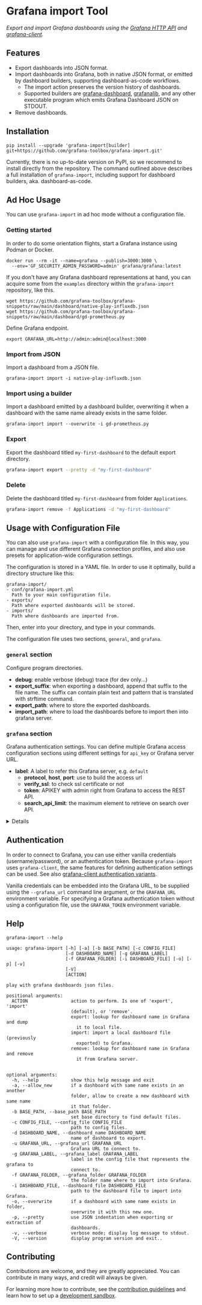 # Grafana import Tool

_Export and import Grafana dashboards using the [Grafana HTTP API] and
[grafana-client]._


## Features

- Export dashboards into JSON format.
- Import dashboards into Grafana, both in native JSON format, or
  emitted by dashboard builders, supporting dashboard-as-code workflows.
  - The import action preserves the version history of dashboards.
  - Supported builders are [grafana-dashboard], [grafanalib], and
    any other executable program which emits Grafana Dashboard JSON
    on STDOUT.
- Remove dashboards.


## Installation

```shell
pip install --upgrade 'grafana-import[builder] git+https://github.com/grafana-toolbox/grafana-import.git'
```

Currently, there is no up-to-date version on PyPI, so we recommend to
install directly from the repository. The command outlined above describes
a full installation of `grafana-import`, including support for dashboard
builders, aka. dashboard-as-code.


## Ad Hoc Usage

You can use `grafana-import` in ad hoc mode without a configuration file.

### Getting started

In order to do some orientation flights, start a Grafana instance using Podman
or Docker.
```shell
docker run --rm -it --name=grafana --publish=3000:3000 \
  --env='GF_SECURITY_ADMIN_PASSWORD=admin' grafana/grafana:latest
```

If you don't have any Grafana dashboard representations at hand, you can
acquire some from the `examples` directory within the `grafana-import`
repository, like this.
```shell
wget https://github.com/grafana-toolbox/grafana-snippets/raw/main/dashboard/native-play-influxdb.json
wget https://github.com/grafana-toolbox/grafana-snippets/raw/main/dashboard/gd-prometheus.py
```

Define Grafana endpoint.
```shell
export GRAFANA_URL=http://admin:admin@localhost:3000
```

### Import from JSON
Import a dashboard from a JSON file.
```shell
grafana-import import -i native-play-influxdb.json
```

### Import using a builder
Import a dashboard emitted by a dashboard builder, overwriting it
when a dashboard with the same name already exists in the same folder.
```shell
grafana-import import --overwrite -i gd-prometheus.py
```

### Export
Export the dashboard titled `my-first-dashboard` to the default export directory.
```bash
grafana-import export --pretty -d "my-first-dashboard"
```

### Delete
Delete the dashboard titled `my-first-dashboard` from folder `Applications`.
```bash
grafana-import remove -f Applications -d "my-first-dashboard"
```


## Usage with Configuration File

You can also use `grafana-import` with a configuration file. In this way, you
can manage and use different Grafana connection profiles, and also use presets
for application-wide configuration settings.

The configuration is stored in a YAML file. In order to use it optimally,
build a directory structure like this:
```
grafana-import/
- conf/grafana-import.yml
  Path to your main configuration file.
- exports/
  Path where exported dashboards will be stored.
- imports/
  Path where dashboards are imported from.
```

Then, enter into your directory, and type in your commands.

The configuration file uses two sections, `general`, and `grafana`.

### `general` section
Configure program directories.

* **debug**: enable verbose (debug) trace (for dev only...)
* **export_suffix**: when exporting a dashboard, append that suffix to the file name. The suffix can contain plain text and pattern that is translated with strftime command.
* **export_path**: where to store the exported dashboards.
* **import_path**: where to load the dashboards before to import then into grafana server.

### `grafana` section

Grafana authentication settings. You can define multiple Grafana access
configuration sections using different settings for `api_key` or Grafana
server URL.

* **label**: A label to refer this Grafana server, e.g. `default`
  * **protocol**, **host**, **port**: use to build the access url
  * **verify_ssl**: to check ssl certificate or not
  * **token**: APIKEY with admin right from Grafana to access the REST API.
  * **search_api_limit**: the maximum element to retrieve on search over API.

<details>

**Example:**

```yaml
---

  general:
    debug: false
    import_folder: test_import

  grafana:
    default:
      protocol: http
      host: localhost
      port: 3000
      token: "____APIKEY____"
      search_api_limit: 5000
      verify_ssl: true
```
</details>


## Authentication

In order to connect to Grafana, you can use either vanilla credentials
(username/password), or an authentication token. Because `grafana-import`
uses `grafana-client`, the same features for defining authentication
settings can be used. See also [grafana-client authentication variants].

Vanilla credentials can be embedded into the Grafana URL, to be supplied
using the `--grafana_url` command line argument, or the `GRAFANA_URL`
environment variable. For specifying a Grafana authentication token without
using a configuration file, use the `GRAFANA_TOKEN` environment variable.

[grafana-client authentication variants]: https://github.com/panodata/grafana-client/#authentication


## Help

`grafana-import --help`
```shell
usage: grafana-import [-h] [-a] [-b BASE_PATH] [-c CONFIG_FILE]
                      [-d DASHBOARD_NAME] [-g GRAFANA_LABEL]
                      [-f GRAFANA_FOLDER] [-i DASHBOARD_FILE] [-o] [-p] [-v]
                      [-V]
                      [ACTION]

play with grafana dashboards json files.

positional arguments:
  ACTION                action to perform. Is one of 'export', 'import'
                        (default), or 'remove'.
                        export: lookup for dashboard name in Grafana and dump
                          it to local file.
                        import: import a local dashboard file (previously 
                          exported) to Grafana.
                        remove: lookup for dashboard name in Grafana and remove
                          it from Grafana server.


optional arguments:
  -h, --help            show this help message and exit
  -a, --allow_new       if a dashboard with same name exists in an another
                        folder, allow to create a new dashboard with same name
                        it that folder.
  -b BASE_PATH, --base_path BASE_PATH
                        set base directory to find default files.
  -c CONFIG_FILE, --config_file CONFIG_FILE
                        path to config files.
  -d DASHBOARD_NAME, --dashboard_name DASHBOARD_NAME
                        name of dashboard to export.
  -u GRAFANA_URL, --grafana_url GRAFANA_URL
                        Grafana URL to connect to.
  -g GRAFANA_LABEL, --grafana_label GRAFANA_LABEL
                        label in the config file that represents the grafana to
                        connect to.
  -f GRAFANA_FOLDER, --grafana_folder GRAFANA_FOLDER
                        the folder name where to import into Grafana.
  -i DASHBOARD_FILE, --dashboard_file DASHBOARD_FILE
                        path to the dashboard file to import into Grafana.
  -o, --overwrite       if a dashboard with same name exists in folder,
                        overwrite it with this new one.
  -p, --pretty          use JSON indentation when exporting or extraction of
                        dashboards.
  -v, --verbose         verbose mode; display log message to stdout.
  -V, --version         display program version and exit..

```


## Contributing

Contributions are welcome, and they are greatly appreciated. You can contribute
in many ways, and credit will always be given.

For learning more how to contribute, see the [contribution guidelines] and
learn how to set up a [development sandbox].


[contribution guidelines]: ./CONTRIBUTING.md
[development sandbox]: ./docs/sandbox.md
[Grafana HTTP API]: https://grafana.com/docs/grafana/latest/http_api/
[grafana-client]: https://github.com/panodata/grafana-client
[grafana-dashboard]: https://github.com/fzyzcjy/grafana_dashboard_python
[grafanalib]: https://github.com/weaveworks/grafanalib
